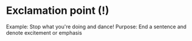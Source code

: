# Exclamation point (!)

Example: Stop what you're doing and dance!
Purpose: End a sentence and denote excitement or emphasis